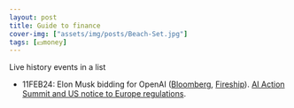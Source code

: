 ```yaml
---
layout: post
title: Guide to finance
cover-img: ["assets/img/posts/Beach-Set.jpg"]
tags: [💵money]
---
```


Live history events in a list
* 11FEB24: Elon Musk bidding for OpenAI ([Bloomberg](https://youtu.be/vxgfMoXDBLc), [Fireship](https://youtu.be/tPZauAYgVRQ)). [AI Action Summit and US notice to Europe regulations](https://youtu.be/MnKsxnP2IVk).
